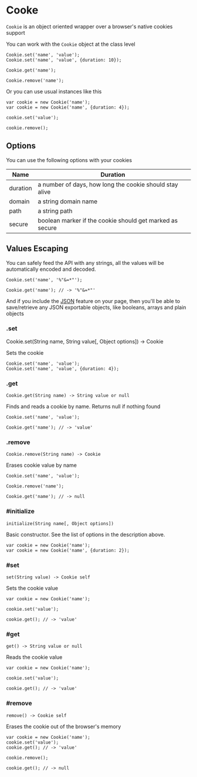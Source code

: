 # Cooke

`Cookie` is an object oriented wrapper over a browser's native cookies support

You can work with the `Cookie` object at the class level

    Cookie.set('name', 'value');
    Cookie.set('name', 'value', {duration: 10});
    
    Cookie.get('name');
    
    Cookie.remove('name');

Or you can use usual instances like this

    var cookie = new Cookie('name');
    var cookie = new Cookie('name', {duration: 4});
    
    cookie.set('value');
    
    cookie.remove();

## Options

You can use the following options with your cookies

Name     | Duration                                                  |
---------|-----------------------------------------------------------|
duration | a number of days, how long the cookie should stay alive   |
domain   | a string domain name                                      |
path     | a string path                                             |
secure   | boolean marker if the cookie should get marked as secure  |
 
## Values Escaping

You can safely feed the API with any strings, all the values will be
automatically encoded and decoded.

    Cookie.set('name', '%"&=*"');
    
    Cookie.get('name'); // -> '%"&=*"'

And if you include the [JSON](/goods/json) feature on your page, then you'll
be able to save/retrieve any JSON exportable objects, like booleans, arrays
and plain objects


### .set

  Cookie.set(String name, String value[, Object options]) -> Cookie

Sets the cookie

    Cookie.set('name', 'value');
    Cookie.set('name', 'value', {duration: 4});

### .get

    Cookie.get(String name) -> String value or null

Finds and reads a cookie by name. Returns null if nothing found

    Cookie.set('name', 'value');
    
    Cookie.get('name'); // -> 'value'

### .remove

    Cookie.remove(String name) -> Cookie 

Erases cookie value by name

    Cookie.set('name', 'value');
    
    Cookie.remove('name');
    
    Cookie.get('name'); // -> null


### #initialize

    initialize(String name[, Object options])

Basic constructor. See the list of options in the description above.

    var cookie = new Cookie('name');
    var cookie = new Cookie('name', {duration: 2});


### #set

    set(String value) -> Cookie self
  
Sets the cookie value

    var cookie = new Cookie('name');
  
    cookie.set('value');
    
    cookie.get(); // -> 'value'


### #get

    get() -> String value or null
  
Reads the cookie value

    var cookie = new Cookie('name');
    
    cookie.set('value');
    
    cookie.get(); // -> 'value'


### #remove

    remove() -> Cookie self

Erases the cookie out of the browser's memory

    var cookie = new Cookie('name');
    cookie.set('value');
    cookie.get(); // -> 'value'
    
    cookie.remove();
    
    cookie.get(); // -> null
